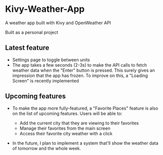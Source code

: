 # Kivy-Weather-App

A weather app built with Kivy and OpenWeather API

Built as a personal project

## Latest feature

* Settings page to toggle between units
* The app takes a few seconds (2-3s) to make the API calls to fetch weather data when the "Enter" button is pressed. This surely gives an impression that the app has frozen. To improve on this, a "Loading Screen" is recently implemented

## Upcoming features

* To make the app more fully-featured, a "Favorite Places" feature is also on the list of upcoming features. Users will be able to:
  * Add the current city that they are viewing to their favorites
  * Manage their favorites from the main screen
  * Access their favorite city weather with a click
  
* In the future, I plan to implement a system that'll show the weather data of tomorrow and the whole week.
